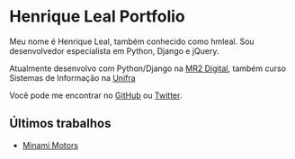 # Henrique Leal Portfolio

Meu nome é Henrique Leal, também conhecido como hmleal.
Sou desenvolvedor especialista em Python, Django e jQuery.

Atualmente desenvolvo com Python/Django na [MR2 Digital](http://www.mr2digital.com.br/), também curso Sistemas de Informação na [Unifra](http://www.unifra.br)

Você pode me encontrar no [GitHub](http://www.github.com/hmleal) ou [Twitter](http://www.twitter.com/hmleal).

## Últimos trabalhos

* [Minami Motors](https://github.com/hmleal/Portfolio/blob/master/latest_work/minami_motors.md)

